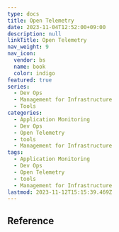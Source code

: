```yaml
---
type: docs
title: Open Telemetry
date: 2023-11-04T12:52:00+09:00
description: null
linkTitle: Open Telemetry
nav_weight: 9
nav_icon:
  vendor: bs
  name: book
  color: indigo
featured: true
series:
  - Dev Ops
  - Management for Infrastructure
  - Tools
categories:
  - Application Monitoring
  - Dev Ops
  - Open Telemetry
  - tools
  - Management for Infrastructure
tags:
  - Application Monitoring
  - Dev Ops
  - Open Telemetry
  - tools
  - Management for Infrastructure
lastmod: 2023-11-12T15:15:39.469Z
---
```


## Reference
